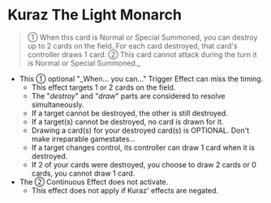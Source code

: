 # Kuraz The Light Monarch

> ① When this card is Normal or Special Summoned, you can destroy up to 2 cards on the field. For each card destroyed, that card's controller draws 1 card. ② This card cannot attack during the turn it is Normal or Special Summoned._

*   This ① optional "_When... you can..." Trigger Effect can miss the timing.
    *   This effect targets 1 or 2 cards on the field.
    *   The "_destroy_" and "_draw_" parts are considered to resolve simultaneously.
    *   If a target cannot be destroyed, the other is still destroyed.
    *   If a target(s) cannot be destroyed, no card is drawn for it.
    *   Drawing a card(s) for your destroyed card(s) is OPTIONAL. Don't make irreparable gamestates...
    *   If a target changes control, its controller can draw 1 card when it is destroyed.
    *   If 2 of your cards were destroyed, you choose to draw 2 cards or 0 cards, you cannot draw 1 card.
*   The ② Continuous Effect does not activate.
    *   This effect does not apply if Kuraz' effects are negated.
